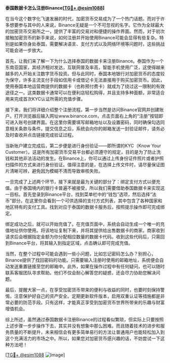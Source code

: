 **泰国数据卡怎么注册Binance[[TG💪+ @esim1088](https://t.me/s/esim1088)]**

在当今这个数字化飞速发展的时代，加密货币交易成为了一个热门话题。而对于许多想要参与其中的人来说，Binance无疑是一个不可忽视的名字。它作为全球最大的加密货币交易所之一，提供了丰富的交易对和便捷的操作界面。然而，对于初次接触加密货币的新手来说，如何注册并开始使用Binance可能会显得有些复杂。特别是如果你身处泰国，需要解决语言、支付方式以及网络环境等问题时，这些挑战可能会进一步放大。

首先，让我们来了解一下为什么选择泰国的数据卡来注册Binance。泰国作为一个东南亚国家，其经济相对发达，互联网普及率高，智能手机使用广泛，这使得越来越多的人开始关注数字货币投资。但与此同时，泰国本地银行对加密货币的态度较为保守，许多主流支付手段如信用卡或借记卡无法直接用于购买加密货币。因此，使用泰国本地运营商提供的数据卡（也称预付费卡）就成为了绕过这一限制的有效途径之一。这类数据卡通常可以在便利店轻松购得，并且支持多种面额，非常适合用来完成首次KYC认证所需的充值步骤。

接下来，我们将详细介绍整个注册流程。第一步当然是访问Binance官网并创建账户。打开浏览器后输入网址www.binance.com，点击页面右上角的“注册”按钮即可进入账号创建界面。在这里你需要填写邮箱地址以及设置密码，同时确保勾选同意相关条款与条件。提交信息之后，系统会向你的邮箱发送一封验证邮件，请务必及时查收并点击链接完成验证过程。

当新账户建立完成后，第二步便是进行身份验证——即所谓的KYC（Know Your Customer）。这是所有加密货币交易平台都必须遵守的规定，目的是为了防止洗钱和其他非法活动的发生。在Binance上，你可以通过上传身份证件照片或者护照扫描件的方式来进行身份验证。值得注意的是，在选择上传文件时，请尽量保证图片清晰可辨，避免因为模糊不清而导致审核失败。

一旦完成了上述两个环节，接下来就是最为关键的部分了：绑定支付方式以便充值。由于泰国境内的银行卡普遍不被接受，所以我们需要借助泰国数据卡来实现这一目标。首先登录到Binance平台，找到菜单栏中的“钱包”选项，然后选择“法币”部分。在这里你会看到一个可供选择的支付方式列表，其中包含了各种国家和地区特有的支付工具。找到对应于泰国的数据卡服务后，按照提示操作即可完成绑定。

绑定成功之后，就可以开始充值了。在充值页面中，系统会自动生成一个唯一的充值地址供你使用。将该地址复制下来，并将其提供给出售数据卡的商家。商家收到请求后会根据指定金额为你分配相应数量的数据卡代码。收到这些代码后，只需回到Binance平台，将其输入到指定区域，点击确认即可完成充值。

当然，在整个过程中可能会遇到一些小问题，比如忘记密码怎么办？别担心，Binance提供了找回密码的功能。只需要输入注册时使用的邮箱地址，系统便会自动发送重置链接至您的邮箱中。此外，如果在操作过程中有任何疑问，也可以随时联系客服团队寻求帮助。他们不仅会耐心解答您的疑惑，还会尽力协助您解决问题。

最后，提醒大家一点，在享受加密货币带来的便利与收益的同时，也要时刻保持警惕，注意保护好自己的资产安全。定期更新软件版本，启用双重认证等措施都是非常必要的防范手段。只有这样，才能真正享受到加密货币世界所带来的乐趣与财富增值机会。

综上所述，虽然通过泰国数据卡注册Binance的过程看似繁琐，但实际上只要按照上述步骤一步步操作下去，其实并没有想象中那么困难。而且随着技术的进步和服务质量的不断提升，未来相信会有更多简单易行的方法让普通用户也能轻松加入到这个充满活力的市场之中。所以，如果您对加密货币感兴趣的话，不妨尝试一下这种方法吧！

[[TG💪+ @esim1088](https://t.me/s/esim1088) ![Image](https://i.postimg.cc/4NQfJmqS/Snipaste-2025-05-13-00-14-12.png)]